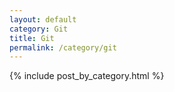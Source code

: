 ```yaml
---
layout: default
category: Git
title: Git
permalink: /category/git
---
```


{% include post_by_category.html %}